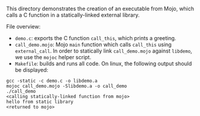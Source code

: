This directory demonstrates the creation of an executable from Mojo, which calls a C function in a statically-linked external library.

File overview:
- `demo.c`: exports the C function `call_this`, which prints a greeting.
- `call_demo.mojo`: Mojo `main` function which calls `call_this` using `external_call`. In order to statically link `call_demo.mojo` against `libdemo`, we use the `mojoc` helper script.
- `Makefile`: builds and runs all code. On linux, the following output should be displayed:

```
gcc -static -c demo.c -o libdemo.a
mojoc call_demo.mojo -Slibdemo.a -o call_demo
./call_demo
<calling statically-linked function from mojo>
hello from static library
<returned to mojo>
```
